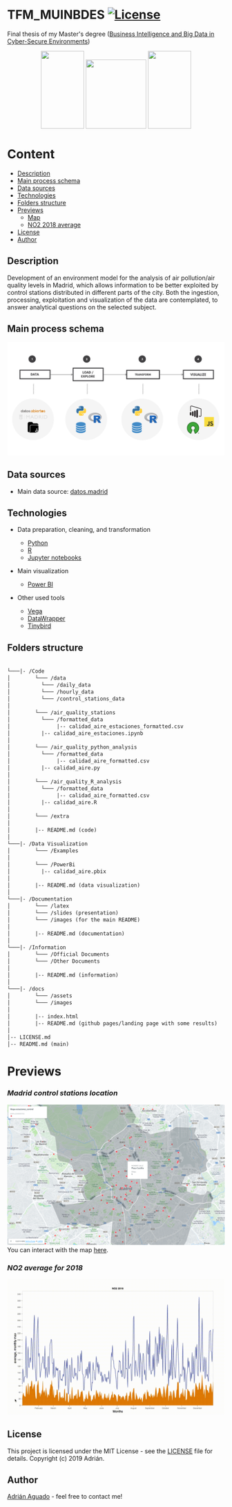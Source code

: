 # TFM_MUINBDES [![License](https://img.shields.io/cocoapods/l/ParticlesLoadingView.svg?style=flat)](LICENSE.md)
Final thesis of my Master's degree ([Business Intelligence and Big Data in Cyber-Secure Environments](https://www.inf.uva.es/master-online/))

<p align="center">
  <img width="100" height="180" src="https://upload.wikimedia.org/wikipedia/en/7/7b/University_of_Burgos_CoA.png">
  <img width="140" height="160" src="https://mir-s3-cdn-cf.behance.net/project_modules/disp/43d9f319950577.562e303b26265.gif">
  <img width="100" height="180" src="https://www.unileon.es/files/images/ule_color.preview.gif">
</p>

# Content
- [Description](https://github.com/aguadotzn/TFM_MUINBDES#Description)
- [Main process schema](https://github.com/aguadotzn/TFM_MUINBDES#Main-process-schema)
- [Data sources](https://github.com/aguadotzn/TFM_MUINBDES#Data-sources)
- [Technologies](https://github.com/aguadotzn/TFM_MUINBDES#Technologies)
- [Folders structure](https://github.com/aguadotzn/TFM_MUINBDES#Folders-structure)
- [Previews](https://github.com/aguadotzn/TFM_MUINBDES#Previews)
  - [Map](https://github.com/aguadotzn/TFM_MUINBDES#Madrid-control-station-location)
  - [NO2 2018 average](https://github.com/aguadotzn/TFM_MUINBDES#NO2-average-for-2018)
- [License](https://github.com/aguadotzn/TFM_MUINBDES#license)
- [Author](https://github.com/aguadotzn/TFM_MUINBDES#Author)



## Description
Development of an environment model for the analysis of air pollution/air quality levels in Madrid, which allows information to be better exploited by control stations distributed in different parts of the city. Both the ingestion, processing, exploitation and visualization of the data are contemplated, to answer analytical questions on the selected subject. 


## Main process schema

![Schema](/Documentation/images/diagramtech.png)

## Data sources
* Main data source: [datos.madrid](http://datos.madrid.es.)

## Technologies
* Data preparation, cleaning, and transformation
  * [Python](https://en.wikipedia.org/wiki/Python_(programming_language))
  * [R](https://en.wikipedia.org/wiki/R_(programming_language))
  * [Jupyter notebooks](https://jupyter.org)
  
* Main visualization
  * [Power BI](https://powerbi.microsoft.com/)
  
* Other used tools
  * [Vega](http://vega.github.io)
  * [DataWrapper](https://www.datawrapper.de/)
  * [Tinybird](https://tinybird.co/)

## Folders structure

```

└───|- /Code
│        └─── /data
│          └─── /daily_data
│          └─── /hourly_data
│          └─── /control_stations_data
│
│        └─── /air_quality_stations
│          └─── /formatted_data
│               |-- calidad_aire_estaciones_formatted.csv
│          |-- calidad_aire_estaciones.ipynb
│
│        └─── /air_quality_python_analysis 
│          └─── /formatted_data
│               |-- calidad_aire_formatted.csv
│          |-- calidad_aire.py
│
│        └─── /air_quality_R_analysis
│          └─── /formatted_data
│               |-- calidad_aire_formatted.csv
│          |-- calidad_aire.R
│ 
│        └─── /extra
│
│        |-- README.md (code)
│ 
└───|- /Data Visualization
│        └─── /Examples
│
│        └─── /PowerBi
│          |-- calidad_aire.pbix
│
│        |-- README.md (data visualization)
│ 
└───|- /Documentation
│        └─── /latex
│        └─── /slides (presentation)
│        └─── /images (for the main README)
│
│        |-- README.md (documentation)
│ 
└───|- /Information
│        └─── /Official Documents
│        └─── /Other Documents
│
│        |-- README.md (information)
│ 
└───|- /docs
│        └─── /assets
│        └─── /images
│
│        |-- index.html 
│        |-- README.md (github pages/landing page with some results)
│     
│-- LICENSE.md
│-- README.md (main)
```

# Previews

### _Madrid control stations location_
![Schema](/Documentation/images/cartoDBestaciones.png)
You can interact with the map [here](https://aguadotzn.carto.com/builder/7a6bc6ca-594c-44ad-8bbe-add7757e0f0d/embed). 


### _NO2 average for 2018_
![Schema](/Documentation/images/avg2018.gif)


## License

This project is licensed under the MIT License - see the [LICENSE](LICENSE) file for details.
Copyright (c) 2019 Adrián.

## Author

[Adrián Aguado](https://www.aguadotzn.com) - feel free to contact me!
